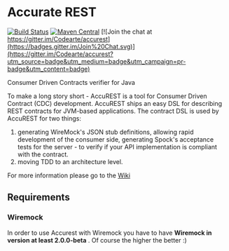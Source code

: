 Accurate REST
=============

[![Build Status](https://travis-ci.org/Codearte/accurest.svg?branch=master)](https://travis-ci.org/Codearte/accurest) [![Maven Central](https://maven-badges.herokuapp.com/maven-central/io.codearte.accurest/accurest-gradle-plugin/badge.svg)](https://maven-badges.herokuapp.com/maven-central/io.codearte.accurest/accurest-gradle-plugin)
[![Join the chat at https://gitter.im/Codearte/accurest](https://badges.gitter.im/Join%20Chat.svg)](https://gitter.im/Codearte/accurest?utm_source=badge&utm_medium=badge&utm_campaign=pr-badge&utm_content=badge)

Consumer Driven Contracts verifier for Java

To make a long story short - AccuREST is a tool for Consumer Driven Contract (CDC) development. AccuREST ships an easy DSL for describing REST contracts for JVM-based applications. The contract DSL is used by AccuREST for two things:

1. generating WireMock's JSON stub definitions, allowing rapid development of the consumer side,
generating Spock's acceptance tests for the server - to verify if your API implementation is compliant with the contract.
2. moving TDD to an architecture level.

For more information please go to the [Wiki](https://github.com/Codearte/accurest/wiki/1.-Introduction)

## Requirements

### Wiremock

In order to use Accurest with Wiremock you have to have __Wiremock in version at least 2.0.0-beta__ . Of course the higher the better :)
